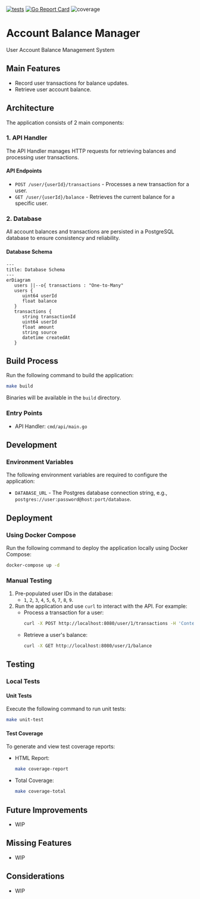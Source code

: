 
[![tests](https://github.com/ildomm/account-balance-manager/actions/workflows/ci.yml/badge.svg?branch=main)](https://github.com/ildomm/account-balance-manager/actions/workflows/ci.yml)
[![Go Report Card](https://goreportcard.com/badge/github.com/ildomm/account-balance-manager?cache=v1)](https://goreportcard.com/report/github.com/ildomm/account-balance-manager)
![coverage](https://raw.githubusercontent.com/ildomm/account-balance-manager/badges/.badges/main/coverage.svg)

# Account Balance Manager
User Account Balance Management System

## Main Features
- Record user transactions for balance updates.
- Retrieve user account balance.

## Architecture
The application consists of 2 main components:

### 1. API Handler
The API Handler manages HTTP requests for retrieving balances and processing user transactions.

#### API Endpoints
- `POST /user/{userId}/transactions` - Processes a new transaction for a user.
- `GET /user/{userId}/balance` - Retrieves the current balance for a specific user.

### 2. Database
All account balances and transactions are persisted in a PostgreSQL database to ensure consistency and reliability.

#### Database Schema
```mermaid
---
title: Database Schema
---
erDiagram
   users ||--o{ transactions : "One-to-Many"
   users {
      uint64 userId
      float balance
   }
   transactions {
      string transactionId
      uint64 userId
      float amount
      string source
      datetime createdAt
   }
```

## Build Process
Run the following command to build the application:
```bash
make build
```
Binaries will be available in the `build` directory.

### Entry Points
- API Handler: `cmd/api/main.go`

## Development

### Environment Variables
The following environment variables are required to configure the application:
- `DATABASE_URL` - The Postgres database connection string, e.g., `postgres://user:password@host:port/database`.

## Deployment

### Using Docker Compose
Run the following command to deploy the application locally using Docker Compose:
```bash
docker-compose up -d
```

### Manual Testing
1. Pre-populated user IDs in the database:
    - `1`, `2`, `3`, `4`, `5`, `6`, `7`, `8`, `9`.
2. Run the application and use `curl` to interact with the API. For example:
    - Process a transaction for a user:
      ```bash
      curl -X POST http://localhost:8080/user/1/transactions -H 'Content-Type: application/json' -H "Source-Type: game" -d "{"state": "win", "amount": "50.00", "transactionId": "abc123"}" 
      ```
   - Retrieve a user's balance:
     ```bash
     curl -X GET http://localhost:8080/user/1/balance
     ```
## Testing

### Local Tests
#### Unit Tests
Execute the following command to run unit tests:
```bash
make unit-test
```

#### Test Coverage
To generate and view test coverage reports:
- HTML Report:
  ```bash
  make coverage-report
  ```
- Total Coverage:
  ```bash
  make coverage-total
  ```

## Future Improvements
- WIP

## Missing Features
- WIP

## Considerations
- WIP
